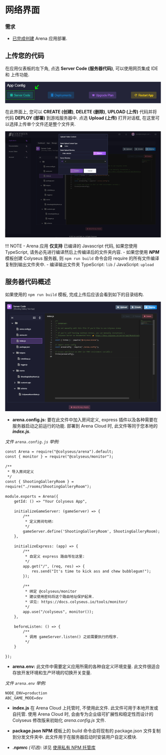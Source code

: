 # 网络界面

### 需求

* [已完成创建](../create-application/) Arena 应用部署.

## 上传您的代码
在应用仪表板的左下角, 点选 **Server Code (服务器代码)**, 可以使用网页集成 IDE 和 上传功能.

![Arena 应用管理界面](../../images/edit-server-code.jpg)

在此界面上, 您可以 **CREATE (创建)**, **DELETE (删除)**, **UPLOAD (上传)** 代码并将代码 **DEPLOY (部署)** 到游戏服务器中. 点选 **Upload (上传)** 打开对话框, 在这里可以选择上传单个文件还是整个文件夹.

![Arena 应用管理界面](../../images/upload-dialog.jpg)

!!! NOTE
    - Arena 应用 **仅支持** 已编译的 Javascript 代码, 如果您使用 TypeScript, 请务必先进行编译然后上传编译后的文件夹内容.
    - 如果您使用 ***NPM*** 模板创建 Colyseus 服务器, 则 ```npm run build``` 命令会将 require 的所有文件编译复制到输出文件夹中.
    - 编译输出文件夹 TypeScript: ```lib``` / JavaScript: ```upload```

## 服务器代码概述

如果使用的 ```npm run build``` 模板, 完成上传后应该会看到如下的目录结构.

![Arena 代码模板](../../images/code-template.jpg)

- **arena.config.js:** 要在此文件中加入房间定义, express 插件以及各种需要在服务器启动之前运行的功能. 部署到 Arena Cloud 时, 此文件等同于您本地的 ***index.js***.

*文件 ```arena.config.js``` 举例:*
```
const Arena = require("@colyseus/arena").default;
const { monitor } = require("@colyseus/monitor");

/**
 * 导入房间定义
 */
const { ShootingGalleryRoom } = require("./rooms/ShootingGalleryRoom");

module.exports = Arena({
    getId: () => "Your Colyseus App",

    initializeGameServer: (gameServer) => {
        /**
         * 定义房间句柄:
         */
        gameServer.define('ShootingGalleryRoom', ShootingGalleryRoom);
    },

    initializeExpress: (app) => {
        /**
         * 自定义 express 路由写在这里:
         */
        app.get("/", (req, res) => {
            res.send("It's time to kick ass and chew bubblegum!");
        });

        /**
         * 绑定 @colyseus/monitor
         * 建议使用密码将这个路由地址保护起来.
         * 详见: https://docs.colyseus.io/tools/monitor/
         */
        app.use("/colyseus", monitor());
    },

    beforeListen: () => {
        /**
         * 调用 gameServer.listen() 之前需要执行的程序.
         */
    }

});
```
- **arena.env:** 此文件中需要定义应用所需的各种自定义环境变量. 此文件很适合存放开发环境和生产环境的切换开关变量.

*文件 ```arena.env``` 举例:*
```
NODE_ENV=production
ABC_GAME_MODE=dev
```

- **index.js** 在 Arena Cloud 上托管时, 不使用此文件. 此文件可用于本地开发或自托管. 使用 Arena Cloud 时, 会由专为企业级可扩展性和稳定性而设计的 Colyseus 修改版来初始化 *arena.config.js* 文件.

- **package.json** **NPM** 模板上的 build 命令会将现有的 package.json 文件复制到分发文件夹中. 此文件用于在服务器启动时安装用户自定义模块.

- **.npmrc** *(可选)*: 详见 [使用私有 NPM 托管库](../../reference/npmrc-custom/)
